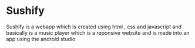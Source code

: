 # Sushify

Sushify is a webapp which is created using html , css and javascript and basically is a music player which is a reponsive website and is made into an app using the android studio 

